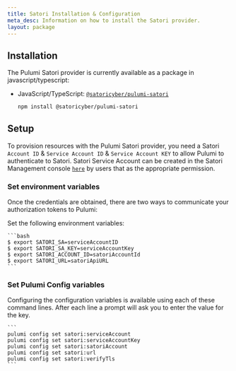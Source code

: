 ```yaml
---
title: Satori Installation & Configuration
meta_desc: Information on how to install the Satori provider.
layout: package
---
```


## Installation

The Pulumi Satori provider is currently available as a package in javascript/typescript:

* JavaScript/TypeScript: [`@satoricyber/pulumi-satori`](https://www.npmjs.com/package/@satoricyber/pulumi-satori)

    ```bash
    npm install @satoricyber/pulumi-satori
    ```

## Setup

To provision resources with the Pulumi Satori provider, you need a Satori `Account ID` & `Service Account ID` & `Service Account KEY` to allow Pulumi to authenticate to Satori. Satori Service Account can be created in the Satori Management console [`here`](https://app.satoricyber.com/account/user-management?tab=service-accounts) by users that as the appropriate permission.

### Set environment variables

Once the credentials are obtained, there are two ways to communicate your authorization tokens to Pulumi:

Set the following environment variables:

    ```bash
    $ export SATORI_SA=serviceAccountID
    $ export SATORI_SA_KEY=serviceAccountKey
    $ export SATORI_ACCOUNT_ID=satoriAccountId
    $ export SATORI_URL=satoriApiURL
    ```

### Set Pulumi Config variables
Configuring the configuration variables is available using each of these command lines.
After each line a prompt will ask you to enter the value for the key.

    ```
    pulumi config set satori:serviceAccount
    pulumi config set satori:serviceAccountKey
    pulumi config set satori:satoriAccount
    pulumi config set satori:url
    pulumi config set satori:verifyTls
    ```